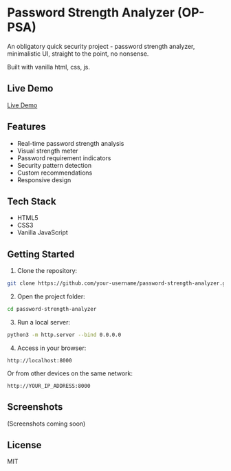 # Password Strength Analyzer (OP-PSA)

An obligatory quick security project - password strength analyzer, minimalistic UI, straight to the point, no nonsense.

Built with vanilla html, css, js.

## Live Demo

[Live Demo](https://your-username.github.io/password-strength-analyzer/)

## Features

- Real-time password strength analysis
- Visual strength meter
- Password requirement indicators
- Security pattern detection
- Custom recommendations
- Responsive design

## Tech Stack

- HTML5
- CSS3
- Vanilla JavaScript

## Getting Started

1. Clone the repository:
```bash
git clone https://github.com/your-username/password-strength-analyzer.git
```

2. Open the project folder:
```bash
cd password-strength-analyzer
```

3. Run a local server:
```bash
python3 -m http.server --bind 0.0.0.0
```

4. Access in your browser:
```
http://localhost:8000
```

Or from other devices on the same network:
```
http://YOUR_IP_ADDRESS:8000
```

## Screenshots

(Screenshots coming soon)

## License

MIT